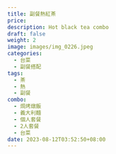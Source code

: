 ```yaml
---
title: 副餐熱紅茶
price:
description: Hot black tea combo 
draft: false
weight: 2
image: images/img_0226.jpeg
categories:
  - 台菜
  - 副餐搭配
tags:
  - 茶
  - 熱
  - 副餐
combo:
  - 焗烤燉飯
  - 義大利麵
  - 個人套餐
  - 2人套餐
  - 台菜  
date: 2023-08-12T03:52:50+08:00
---
```


